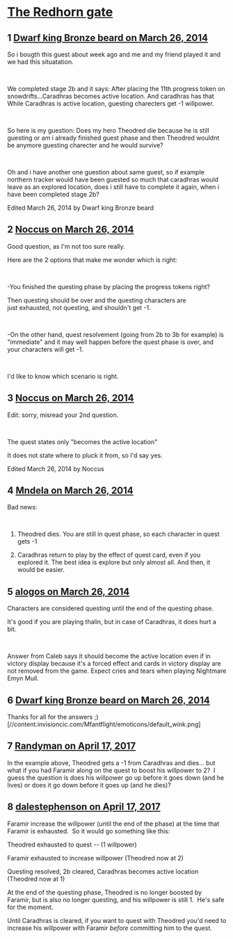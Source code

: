 # [The Redhorn gate](https://community.fantasyflightgames.com/topic/102375-the-redhorn-gate/)

## 1 [Dwarf king Bronze beard on March 26, 2014](https://community.fantasyflightgames.com/topic/102375-the-redhorn-gate/?do=findComment&comment=1027595)

So i bougth this guest about week ago and me and my friend played it and we had this situatation.

 

We completed stage 2b and it says: After placing the 11th progress token on snowdrifts...Caradhras becomes active location. And caradhras has that While Caradhras is active location, guesting charecters get -1 willpower.

 

So here is my guestion: Does my hero Theodred die because he is still guesting or am i already finished guest phase and then Theodred wouldnt be anymore guesting charecter and he would survive?

 

Oh and i have another one guestion about same guest, so if example northern tracker would have been guested so much that caradhras would leave as an explored location, does i still have to complete it again, when i have been completed stage 2b?

Edited March 26, 2014 by Dwarf king Bronze beard

## 2 [Noccus on March 26, 2014](https://community.fantasyflightgames.com/topic/102375-the-redhorn-gate/?do=findComment&comment=1027617)

Good question, as I'm not too sure really.

Here are the 2 options that make me wonder which is right:

 

-You finished the questing phase by placing the progress tokens right?

Then questing should be over and the questing characters are just exhausted, not questing, and shouldn't get -1.

 

-On the other hand, quest resolvement (going from 2b to 3b for example) is "immediate" and it may well happen before the quest phase is over, and your characters will get -1.

 

I'd like to know which scenario is right.

## 3 [Noccus on March 26, 2014](https://community.fantasyflightgames.com/topic/102375-the-redhorn-gate/?do=findComment&comment=1027622)

Edit: sorry, misread your 2nd question.

 

The quest states only "becomes the active location"

It does not state where to pluck it from, so I'd say yes.

Edited March 26, 2014 by Noccus

## 4 [Mndela on March 26, 2014](https://community.fantasyflightgames.com/topic/102375-the-redhorn-gate/?do=findComment&comment=1027670)

Bad news:

 

1. Theodred dies. You are still in quest phase, so each character in quest gets -1

2. Caradhras return to play by the effect of quest card, even if you explored it. The best idea is explore but only almost all. And then, it would be easier.

## 5 [alogos on March 26, 2014](https://community.fantasyflightgames.com/topic/102375-the-redhorn-gate/?do=findComment&comment=1027679)

Characters are considered questing until the end of the questing phase.

It's good if you are playing thalin, but in case of Caradhras, it does hurt a bit.

 

Answer from Caleb says it should become the active location even if in victory display because it's a forced effect and cards in victory display are not removed from the game. Expect cries and tears when playing Nightmare Emyn Muil.

## 6 [Dwarf king Bronze beard on March 26, 2014](https://community.fantasyflightgames.com/topic/102375-the-redhorn-gate/?do=findComment&comment=1027833)

Thanks for all for the answers ;) [//content.invisioncic.com/Mfantflight/emoticons/default_wink.png]

## 7 [Randyman on April 17, 2017](https://community.fantasyflightgames.com/topic/102375-the-redhorn-gate/?do=findComment&comment=2736524)

In the example above, Theodred gets a -1 from Caradhras and dies... but what if you had Faramir along on the quest to boost his willpower to 2?  I guess the question is does his willpower go up before it goes down (and he lives) or does it go down before it goes up (and he dies)?

## 8 [dalestephenson on April 17, 2017](https://community.fantasyflightgames.com/topic/102375-the-redhorn-gate/?do=findComment&comment=2736796)

Faramir increase the willpower (until the end of the phase) at the time that Faramir is exhausted.  So it would go something like this:

Theodred exhausted to quest -- (1 willpower)

Faramir exhausted to increase willpower (Theodred now at 2)

Questing resolved, 2b cleared, Caradhras becomes active location (Theodred now at 1)

At the end of the questing phase, Theodred is no longer boosted by Faramir, but is also no longer questing, and his willpower is still 1.  He's safe for the moment.

Until Caradhras is cleared, if you want to quest with Theodred you'd need to increase his willpower with Faramir *before* committing him to the quest.

